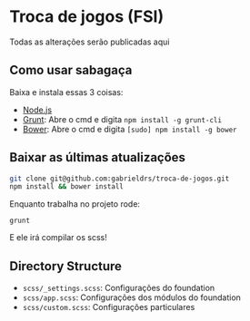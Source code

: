 # Troca de jogos (FSI)

Todas as alterações serão publicadas aqui

## Como usar sabagaça

Baixa e instala essas 3 coisas:

  * [Node.js](http://nodejs.org)
  * [Grunt](http://gruntjs.com/):
   Abre o cmd e digita `npm install -g grunt-cli`
  * [Bower](http://bower.io): 
   Abre o cmd e digita `[sudo] npm install -g bower`

## Baixar as últimas atualizações

```bash
git clone git@github.com:gabrieldrs/troca-de-jogos.git
npm install && bower install
```

Enquanto trabalha no projeto rode:

`grunt`

E ele irá compilar os scss!

## Directory Structure

  * `scss/_settings.scss`: Configurações do foundation
  * `scss/app.scss`: Configurações dos módulos do foundation
  * `scss/custom.scss`: Configurações particulares
